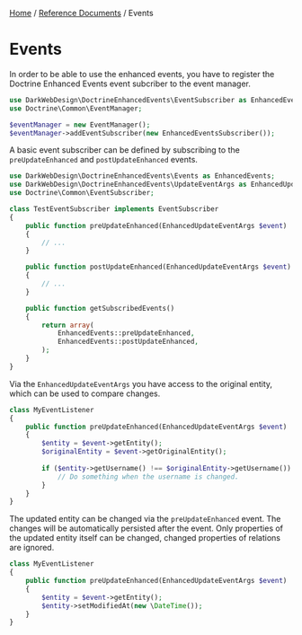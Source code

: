 [Home](../index.md) /
[Reference Documents](index.md) /
Events

# Events

In order to be able to use the enhanced events, you have to register the Doctrine Enhanced Events event subcriber to the
event manager.

```php
use DarkWebDesign\DoctrineEnhancedEvents\EventSubscriber as EnhancedEventsSubscriber;
use Doctrine\Common\EventManager;

$eventManager = new EventManager();
$eventManager->addEventSubscriber(new EnhancedEventsSubscriber());
```

A basic event subscriber can be defined by subscribing to the `preUpdateEnhanced` and `postUpdateEnhanced` events.

```php
use DarkWebDesign\DoctrineEnhancedEvents\Events as EnhancedEvents;
use DarkWebDesign\DoctrineEnhancedEvents\UpdateEventArgs as EnhancedUpdateEventArgs;
use Doctrine\Common\EventSubscriber;

class TestEventSubscriber implements EventSubscriber
{
    public function preUpdateEnhanced(EnhancedUpdateEventArgs $event)
    {
        // ...
    }

    public function postUpdateEnhanced(EnhancedUpdateEventArgs $event)
    {
        // ...
    }

    public function getSubscribedEvents()
    {
        return array(
            EnhancedEvents::preUpdateEnhanced,
            EnhancedEvents::postUpdateEnhanced,
        );
    }
}
```

Via the `EnhancedUpdateEventArgs` you have access to the original entity, which can be used to compare changes.

```php
class MyEventListener
{
    public function preUpdateEnhanced(EnhancedUpdateEventArgs $event)
    {
        $entity = $event->getEntity();
        $originalEntity = $event->getOriginalEntity();
    
        if ($entity->getUsername() !== $originalEntity->getUsername()) {
            // Do something when the username is changed.
        }
    }
}
```

The updated entity can be changed via the `preUpdateEnhanced` event. The changes will be automatically persisted after the
event. Only properties of the updated entity itself can be changed, changed properties of relations are ignored.

```php
class MyEventListener
{
    public function preUpdateEnhanced(EnhancedUpdateEventArgs $event)
    {
        $entity = $event->getEntity();
        $entity->setModifiedAt(new \DateTime());
    }
}
```
